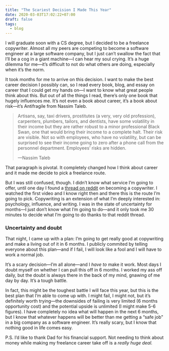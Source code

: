 ```yaml
---
title: "The Scariest Decision I Made This Year"
date: 2020-03-03T17:02:22+07:00
draft: false
tags:
  - blog
---
```


I will graduate soon with a CS degree, but I decided to be a freelance copywriter. Almost all my peers are competing to become a software engineer at a large software company, but I just can’t swallow the fact that I’ll be a cog in a giant machine—I can hear my soul crying. It’s a huge dilemma for me—it’s difficult to not do what others are doing, especially when it’s the norm.

It took months for me to arrive on this decision. I want to make the best career decision I possibly can, so I read every book, blog, and essay on career that I could get my hands on—I want to know what great people think about this. But out of all the things I read, there’s only one book that hugely influences me. It’s not even a book about career, it’s a book about risk—it’s Antifragile from Nassim Taleb.


> Artisans, say, taxi drivers, prostitutes (a very, very old profession), carpenters, plumbers, tailors, and dentists, have some volatility in their income but they are rather robust to a minor professional Black Swan, one that would bring their income to a complete halt. Their risk are visible. Not so with employees, who have no volatility, but can be surprised to see their income going to zero after a phone call from the personnel department. Employees’ risks are hidden.
> 
> —Nassim Taleb

That paragraph is pivotal. It completely changed how I think about career and it made me decide to pick a freelance route.

But I was still confused, though. I didn’t know what service I’m going to offer, until one day I found a [thread on reddit](https://old.reddit.com/r/digitalnomad/comments/aiwymi/i_make_around_300000_a_year_as_a_freelance/) on becoming a copywriter. I watched the first video and I know right then and there this is the route I’m going to pick. Copywriting is an extension of what I’m deeply interested in: psychology, influence, and writing. I was in the state of uncertainty for months—I just don’t know what I’m going to do—and it only took me 30 minutes to decide what I’m going to do thanks to that reddit thread.

### Uncertainty and doubt
That night, I came up with a plan: I’m going to get really good at copywriting and make a living out of it in 6 months. I publicly commited by telling everyone about this plan—and if I fail, I will look like a fool and I will have to work a normal job.

It’s a scary decision—I’m all alone—and I _have to_ make it work. Most days I doubt myself on whether I can pull this off in 6 months. I worked my ass off daily, but the doubt is always there in the back of my mind, gnawing of me day by day. It’s a tough battle.

In fact, this might be the toughest battle I will face this year, but this is the best plan that I’m able to come up with. I might fail, I might not, but it’s definitely worth trying—the downsides of failing is very limited (6 months opportunity cost) and the potential upside is unlimited (I might make 5-6 figures). I have completely no idea what will happen in the next 6 months, but I know that whatever happens will be better than me getting a “safe job” in a big company as a software engineer. It’s really scary, but I know that nothing good in life comes easy.

P.S. I’d like to thank Dad for his financial support. Not needing to think about money while making my freelance career take off is a _really huge deal._

